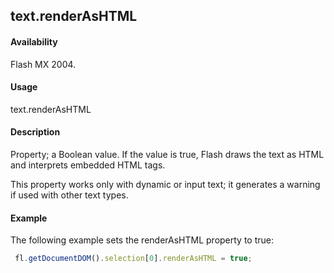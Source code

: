## text.renderAsHTML

#### Availability

Flash MX 2004.

#### Usage

text.renderAsHTML

#### Description

Property; a Boolean value. If the value is true, Flash draws the text as HTML and interprets embedded HTML tags.

 This property works only with dynamic or input text; it generates a warning if used with other text types.

#### Example

The following example sets the renderAsHTML property to true:
```javascript
 fl.getDocumentDOM().selection[0].renderAsHTML = true;
```